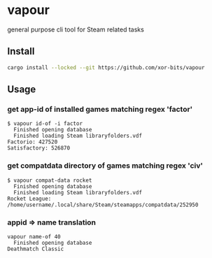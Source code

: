 # vapour

general purpose cli tool for Steam related tasks

## Install
```bash
cargo install --locked --git https://github.com/xor-bits/vapour
```

## Usage

### get app-id of installed games matching regex 'factor'

```console
$ vapour id-of -i factor
  Finished opening database
  Finished loading Steam libraryfolders.vdf
Factorio: 427520
Satisfactory: 526870
```

### get compatdata directory of games matching regex 'civ'
```console
$ vapour compat-data rocket
  Finished opening database
  Finished loading Steam libraryfolders.vdf
Rocket League: /home/username/.local/share/Steam/steamapps/compatdata/252950
```

### appid => name translation
```console
vapour name-of 40
  Finished opening database
Deathmatch Classic
```
